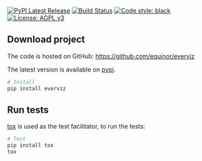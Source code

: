 [![PyPI Latest Release](https://img.shields.io/pypi/v/everviz.svg)](https://pypi.org/project/everviz/)
[![Build Status](https://travis-ci.com/equinor/everviz.svg?branch=master)](https://travis-ci.com/equinor/everviz)
[![Code style: black](https://img.shields.io/badge/code%20style-black-000000.svg)](https://github.com/psf/black)
[![License: AGPL v3](https://img.shields.io/badge/License-AGPL%20v3-blue.svg)](https://www.gnu.org/licenses/agpl-3.0)

## Download project
The code is hosted on GitHub:
https://github.com/equinor/everviz

The latest version is available on [pypi](https://pypi.org/project/everviz).

```sh
# Install
pip install everviz
```

## Run tests
[tox](https://tox.readthedocs.io/en/latest/) is used as the test facilitator,
to run the tests:

```sh
# Test
pip install tox
tox
```
